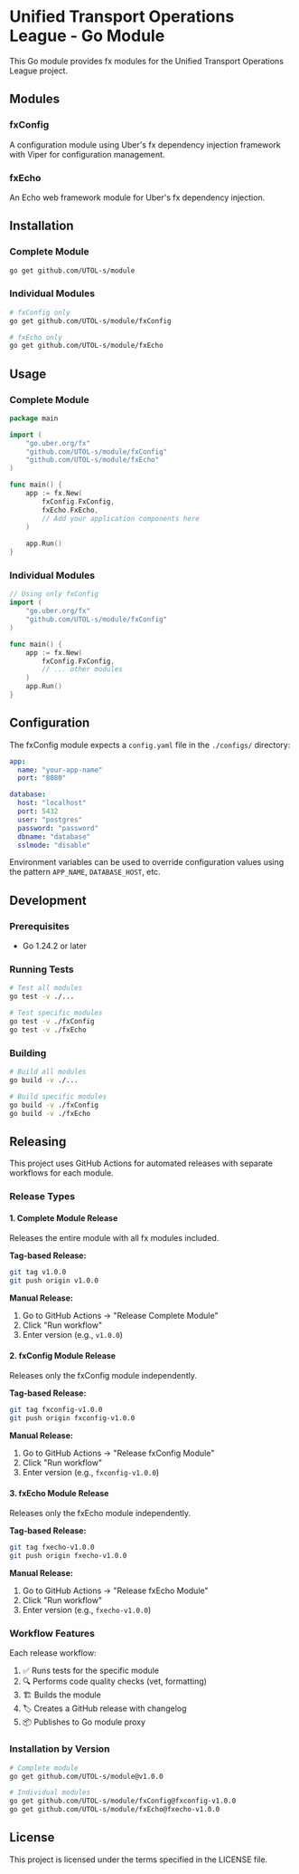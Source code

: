 # Unified Transport Operations League - Go Module

This Go module provides fx modules for the Unified Transport Operations League project.

## Modules

### fxConfig
A configuration module using Uber's fx dependency injection framework with Viper for configuration management.

### fxEcho
An Echo web framework module for Uber's fx dependency injection.

## Installation

### Complete Module
```bash
go get github.com/UTOL-s/module
```

### Individual Modules
```bash
# fxConfig only
go get github.com/UTOL-s/module/fxConfig

# fxEcho only
go get github.com/UTOL-s/module/fxEcho
```

## Usage

### Complete Module
```go
package main

import (
    "go.uber.org/fx"
    "github.com/UTOL-s/module/fxConfig"
    "github.com/UTOL-s/module/fxEcho"
)

func main() {
    app := fx.New(
        fxConfig.FxConfig,
        fxEcho.FxEcho,
        // Add your application components here
    )
    
    app.Run()
}
```

### Individual Modules
```go
// Using only fxConfig
import (
    "go.uber.org/fx"
    "github.com/UTOL-s/module/fxConfig"
)

func main() {
    app := fx.New(
        fxConfig.FxConfig,
        // ... other modules
    )
    app.Run()
}
```

## Configuration

The fxConfig module expects a `config.yaml` file in the `./configs/` directory:

```yaml
app:
  name: "your-app-name"
  port: "8080"

database:
  host: "localhost"
  port: 5432
  user: "postgres"
  password: "password"
  dbname: "database"
  sslmode: "disable"
```

Environment variables can be used to override configuration values using the pattern `APP_NAME`, `DATABASE_HOST`, etc.

## Development

### Prerequisites
- Go 1.24.2 or later

### Running Tests
```bash
# Test all modules
go test -v ./...

# Test specific modules
go test -v ./fxConfig
go test -v ./fxEcho
```

### Building
```bash
# Build all modules
go build -v ./...

# Build specific modules
go build -v ./fxConfig
go build -v ./fxEcho
```

## Releasing

This project uses GitHub Actions for automated releases with separate workflows for each module.

### Release Types

#### 1. Complete Module Release
Releases the entire module with all fx modules included.

**Tag-based Release:**
```bash
git tag v1.0.0
git push origin v1.0.0
```

**Manual Release:**
1. Go to GitHub Actions → "Release Complete Module"
2. Click "Run workflow"
3. Enter version (e.g., `v1.0.0`)

#### 2. fxConfig Module Release
Releases only the fxConfig module independently.

**Tag-based Release:**
```bash
git tag fxconfig-v1.0.0
git push origin fxconfig-v1.0.0
```

**Manual Release:**
1. Go to GitHub Actions → "Release fxConfig Module"
2. Click "Run workflow"
3. Enter version (e.g., `fxconfig-v1.0.0`)

#### 3. fxEcho Module Release
Releases only the fxEcho module independently.

**Tag-based Release:**
```bash
git tag fxecho-v1.0.0
git push origin fxecho-v1.0.0
```

**Manual Release:**
1. Go to GitHub Actions → "Release fxEcho Module"
2. Click "Run workflow"
3. Enter version (e.g., `fxecho-v1.0.0`)

### Workflow Features

Each release workflow:
1. ✅ Runs tests for the specific module
2. 🔍 Performs code quality checks (vet, formatting)
3. 🏗️ Builds the module
4. 🏷️ Creates a GitHub release with changelog
5. 📦 Publishes to Go module proxy

### Installation by Version

```bash
# Complete module
go get github.com/UTOL-s/module@v1.0.0

# Individual modules
go get github.com/UTOL-s/module/fxConfig@fxconfig-v1.0.0
go get github.com/UTOL-s/module/fxEcho@fxecho-v1.0.0
```

## License

This project is licensed under the terms specified in the LICENSE file. 